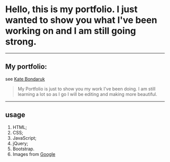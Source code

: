 # Hello, this is my portfolio. I just wanted to show you what I've been working on and I am still going strong.

---

## My portfolio:

see [Kate Bondaruk](https://katebond06.github.io/)

> My Portfolio is just to show you my work I've been doing. I am still learning a lot so as I go I will be editing and making more beautiful.

---

## usage

1. HTML;
2. CSS;
3. JavaScript;
4. jQuery;
5. Bootstrap.
6. Images from [Google](https://www.google.com/search?rlz=1C1SQJL_enUS866US866&sxsrf=ACYBGNQsUw55iA-ZWe8LSdsC0Vwdh4P6Nw:1571849533487&q=images+high+resolution&tbm=isch&source=univ&sa=X&ved=2ahUKEwjJm9Xo67LlAhVQKawKHQ72D-EQsAR6BAgHEAE&biw=1534&bih=714)
